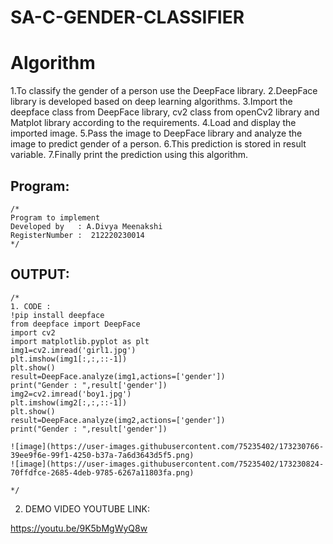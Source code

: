 # SA-C-GENDER-CLASSIFIER
# Algorithm
1.To classify the gender of a person use the DeepFace library.
2.DeepFace library is developed based on deep learning algorithms.
3.Import the deepface class from DeepFace library, cv2 class from openCv2 library and Matplot library according to the requirements.
4.Load and display the imported image.
5.Pass the image to DeepFace library and analyze the image to predict gender of a person.
6.This prediction is stored in result variable.
7.Finally print the prediction using this algorithm.


## Program:
```
/*
Program to implement 
Developed by   : A.Divya Meenakshi
RegisterNumber :  212220230014
*/
```

## OUTPUT:
```
/*
1. CODE :
!pip install deepface
from deepface import DeepFace
import cv2
import matplotlib.pyplot as plt
img1=cv2.imread('girl1.jpg')
plt.imshow(img1[:,:,::-1])
plt.show()
result=DeepFace.analyze(img1,actions=['gender'])
print("Gender : ",result['gender'])
img2=cv2.imread('boy1.jpg')
plt.imshow(img2[:,:,::-1])
plt.show()
result=DeepFace.analyze(img2,actions=['gender'])
print("Gender : ",result['gender'])

![image](https://user-images.githubusercontent.com/75235402/173230766-39ee9f6e-99f1-4250-b37a-7a6d3643d5f5.png)
![image](https://user-images.githubusercontent.com/75235402/173230824-70ffdfce-2685-4deb-9785-6267a11803fa.png)

*/
```

2. DEMO VIDEO YOUTUBE LINK:
 
https://youtu.be/9K5bMgWyQ8w


